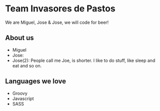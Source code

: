 # Team Invasores de Pastos

We are Miguel, Jose & Jose, we will code for beer!

## About us

- Miguel
- Jose:
- Jose(2): People call me Joe, is shorter. I like to do stuff, like sleep and eat and so on.

## Languages we love

- Groovy
- Javascript
- SASS
